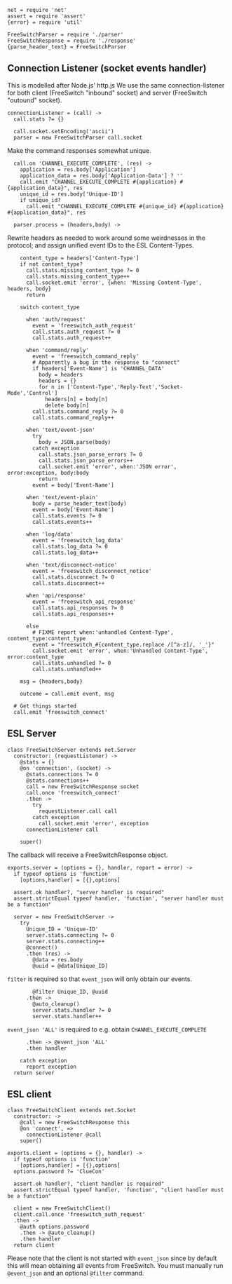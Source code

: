     net = require 'net'
    assert = require 'assert'
    {error} = require 'util'

    FreeSwitchParser = require './parser'
    FreeSwitchResponse = require './response'
    {parse_header_text} = FreeSwitchParser

Connection Listener (socket events handler)
-------------------------------------------

This is modelled after Node.js' http.js
We use the same connection-listener for both client (FreeSwitch "inbound" socket) and server (FreeSwitch "outound" socket).

    connectionListener = (call) ->
      call.stats ?= {}

      call.socket.setEncoding('ascii')
      parser = new FreeSwitchParser call.socket

Make the command responses somewhat unique.

      call.on 'CHANNEL_EXECUTE_COMPLETE', (res) ->
        application = res.body['Application']
        application_data = res.body['Application-Data'] ? ''
        call.emit "CHANNEL_EXECUTE_COMPLETE #{application} #{application_data}", res
        unique_id = res.body['Unique-ID']
        if unique_id?
          call.emit "CHANNEL_EXECUTE_COMPLETE #{unique_id} #{application} #{application_data}", res

      parser.process = (headers,body) ->

Rewrite headers as needed to work around some weirdnesses in the protocol; and assign unified event IDs to the ESL Content-Types.

        content_type = headers['Content-Type']
        if not content_type?
          call.stats.missing_content_type ?= 0
          call.stats.missing_content_type++
          call.socket.emit 'error', {when: 'Missing Content-Type', headers, body}
          return

        switch content_type

          when 'auth/request'
            event = 'freeswitch_auth_request'
            call.stats.auth_request ?= 0
            call.stats.auth_request++

          when 'command/reply'
            event = 'freeswitch_command_reply'
            # Apparently a bug in the response to "connect"
            if headers['Event-Name'] is 'CHANNEL_DATA'
              body = headers
              headers = {}
              for n in ['Content-Type','Reply-Text','Socket-Mode','Control']
                headers[n] = body[n]
                delete body[n]
            call.stats.command_reply ?= 0
            call.stats.command_reply++

          when 'text/event-json'
            try
              body = JSON.parse(body)
            catch exception
              call.stats.json_parse_errors ?= 0
              call.stats.json_parse_errors++
              call.socket.emit 'error', when:'JSON error', error:exception, body:body
              return
            event = body['Event-Name']

          when 'text/event-plain'
            body = parse_header_text(body)
            event = body['Event-Name']
            call.stats.events ?= 0
            call.stats.events++

          when 'log/data'
            event = 'freeswitch_log_data'
            call.stats.log_data ?= 0
            call.stats.log_data++

          when 'text/disconnect-notice'
            event = 'freeswitch_disconnect_notice'
            call.stats.disconnect ?= 0
            call.stats.disconnect++

          when 'api/response'
            event = 'freeswitch_api_response'
            call.stats.api_responses ?= 0
            call.stats.api_responses++

          else
            # FIXME report when:'unhandled Content-Type', content_type:content_type
            event = "freeswitch_#{content_type.replace /[^a-z]/, '_'}"
            call.socket.emit 'error', when:'Unhandled Content-Type', error:content_type
            call.stats.unhandled ?= 0
            call.stats.unhandled++

        msg = {headers,body}

        outcome = call.emit event, msg

      # Get things started
      call.emit 'freeswitch_connect'

ESL Server
----------

    class FreeSwitchServer extends net.Server
      constructor: (requestListener) ->
        @stats = {}
        @on 'connection', (socket) ->
          @stats.connections ?= 0
          @stats.connections++
          call = new FreeSwitchResponse socket
          call.once 'freeswitch_connect'
          .then ->
            try
              requestListener.call call
            catch exception
              call.socket.emit 'error', exception
          connectionListener call

        super()

The callback will receive a FreeSwitchResponse object.

    exports.server = (options = {}, handler, report = error) ->
      if typeof options is 'function'
        [options,handler] = [{},options]

      assert.ok handler?, "server handler is required"
      assert.strictEqual typeof handler, 'function', "server handler must be a function"

      server = new FreeSwitchServer ->
        try
          Unique_ID = 'Unique-ID'
          server.stats.connecting ?= 0
          server.stats.connecting++
          @connect()
          .then (res) ->
            @data = res.body
            @uuid = @data[Unique_ID]

`filter` is required so that `event_json` will only obtain our events.

            @filter Unique_ID, @uuid
          .then ->
            @auto_cleanup()
            server.stats.handler ?= 0
            server.stats.handler++

`event_json 'ALL'` is required to e.g. obtain `CHANNEL_EXECUTE_COMPLETE`

          .then -> @event_json 'ALL'
          .then handler

        catch exception
          report exception
      return server

ESL client
----------

    class FreeSwitchClient extends net.Socket
      constructor: ->
        @call = new FreeSwitchResponse this
        @on 'connect', =>
          connectionListener @call
        super()

    exports.client = (options = {}, handler) ->
      if typeof options is 'function'
        [options,handler] = [{},options]
      options.password ?= 'ClueCon'

      assert.ok handler?, "client handler is required"
      assert.strictEqual typeof handler, 'function', "client handler must be a function"

      client = new FreeSwitchClient()
      client.call.once 'freeswitch_auth_request'
      .then ->
        @auth options.password
        .then -> @auto_cleanup()
        .then handler
      return client

Please note that the client is not started with `event_json` since by default this will mean obtaining all events from FreeSwitch.
You must manually run `@event_json` and an optional `@filter` command.
